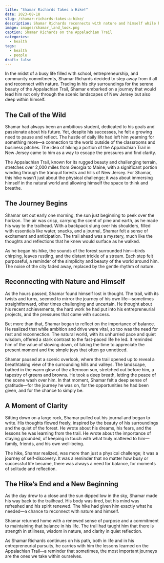 ```yaml
---
title: "Shamar Richards Takes a Hike!"
date: 2023-08-18
slug: /shamar-richards-takes-a-hike/
description: Shamar Richards reconnects with nature and himself while hiking a part of the Appalachian Trail in New Jersey.
image: images/shamar_land_look.png
caption: Shamar Richards on the Appalachian Trail
categories:
  - health
tags:
  - health
  - people
draft: false
---
```


In the midst of a busy life filled with school, entrepreneurship, and community commitments, Shamar Richards decided to step away from it all and reconnect with nature. Trading in his city surroundings for the serene beauty of the Appalachian Trail, Shamar embarked on a journey that would lead him not only through the scenic landscapes of New Jersey but also deep within himself.

## The Call of the Wild

Shamar had always been an ambitious student, dedicated to his goals and passionate about his future. Yet, despite his successes, he felt a growing need to pause and reflect. The hustle of daily life had left him yearning for something more—a connection to the world outside of the classrooms and business pitches. The idea of hiking a portion of the Appalachian Trail in New Jersey came to him as a way to escape the pressures and find clarity.

The Appalachian Trail, known for its rugged beauty and challenging terrain, stretches over 2,000 miles from Georgia to Maine, with a significant portion winding through the tranquil forests and hills of New Jersey. For Shamar, this hike wasn’t just about the physical challenge; it was about immersing himself in the natural world and allowing himself the space to think and breathe.

## The Journey Begins

Shamar set out early one morning, the sun just beginning to peek over the horizon. The air was crisp, carrying the scent of pine and earth, as he made his way to the trailhead. With a backpack slung over his shoulders, filled with essentials like water, snacks, and a journal, Shamar felt a sense of excitement and anticipation. The trail ahead was a mystery, much like the thoughts and reflections that he knew would surface as he walked.

As he began his hike, the sounds of the forest surrounded him—birds chirping, leaves rustling, and the distant trickle of a stream. Each step felt purposeful, a reminder of the simplicity and beauty of the world around him. The noise of the city faded away, replaced by the gentle rhythm of nature.

## Reconnecting with Nature and Himself

As the hours passed, Shamar found himself lost in thought. The trail, with its twists and turns, seemed to mirror the journey of his own life—sometimes straightforward, other times challenging and uncertain. He thought about his recent achievements, the hard work he had put into his entrepreneurial projects, and the pressures that came with success.

But more than that, Shamar began to reflect on the importance of balance. He realized that while ambition and drive were vital, so too was the need for rest and reconnection. The natural world, with its unhurried pace and quiet wisdom, offered a stark contrast to the fast-paced life he led. It reminded him of the value of slowing down, of taking the time to appreciate the present moment and the simple joys that often go unnoticed.

Shamar paused at a scenic overlook, where the trail opened up to reveal a breathtaking view of the surrounding hills and valleys. The landscape, bathed in the warm glow of the afternoon sun, stretched out before him, a tapestry of greens and browns. He took a deep breath, letting the peace of the scene wash over him. In that moment, Shamar felt a deep sense of gratitude—for the journey he was on, for the opportunities he had been given, and for the chance to simply be.

## A Moment of Clarity

Sitting down on a large rock, Shamar pulled out his journal and began to write. His thoughts flowed freely, inspired by the beauty of his surroundings and the quiet of the forest. He wrote about his dreams, his fears, and the lessons he was learning from the trail. He wrote about the importance of staying grounded, of keeping in touch with what truly mattered to him—family, friends, and his own well-being.

The hike, Shamar realized, was more than just a physical challenge; it was a journey of self-discovery. It was a reminder that no matter how busy or successful life became, there was always a need for balance, for moments of solitude and reflection.

## The Hike’s End and a New Beginning

As the day drew to a close and the sun dipped low in the sky, Shamar made his way back to the trailhead. His body was tired, but his mind was refreshed and his spirit renewed. The hike had given him exactly what he needed—a chance to reconnect with nature and himself.

Shamar returned home with a renewed sense of purpose and a commitment to maintaining that balance in his life. The trail had taught him that there is strength in stillness, wisdom in nature, and clarity in quiet reflection.

As Shamar Richards continues on his path, both in life and in his entrepreneurial pursuits, he carries with him the lessons learned on the Appalachian Trail—a reminder that sometimes, the most important journeys are the ones we take within ourselves.
